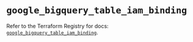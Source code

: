 # `google_bigquery_table_iam_binding`

Refer to the Terraform Registry for docs: [`google_bigquery_table_iam_binding`](https://registry.terraform.io/providers/hashicorp/google/6.11.1/docs/resources/bigquery_table_iam_binding).
